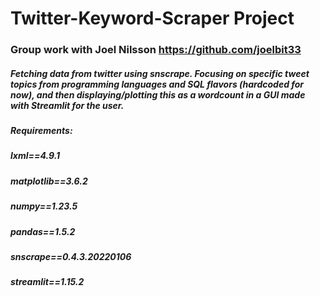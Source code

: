 # Twitter-Keyword-Scraper Project
### Group work with Joel Nilsson https://github.com/joelbit33
##### Fetching data from twitter using snscrape. Focusing on specific tweet topics from programming languages and SQL flavors (hardcoded for now), and then displaying/plotting this as a wordcount in a GUI made with Streamlit for the user.
##### Requirements:
##### lxml==4.9.1
##### matplotlib==3.6.2
##### numpy==1.23.5
##### pandas==1.5.2
##### snscrape==0.4.3.20220106
##### streamlit==1.15.2
